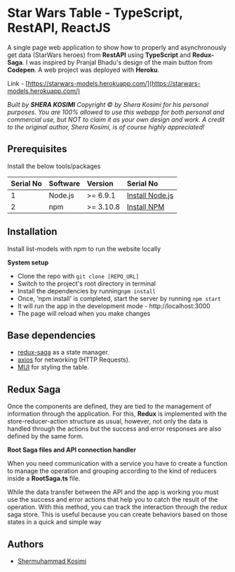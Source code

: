 
#  Star Wars Table - TypeScript, RestAPI, ReactJS

A single page web application to show how to properly and asynchronously get data (StarWars heroes) from **RestAPI** using **TypeScript** and **Redux-Saga**. I was inspired by Pranjal Bhadu's design of the main button from **Codepen**. A web project was deployed with **Heroku**.

Link - [https://starwars-models.herokuapp.com/](https://starwars-models.herokuapp.com/) 

*Built by **SHERA KOSIMI** Copyright © by Shera Kosimi for his personal purposes. You are 100% allowed to use this webapp for both personal and commercial use, but NOT to claim it as your own design and work. A credit to the original author, Shera Kosimi, is of course highly appreciated!*   

## Prerequisites

Install the below tools/packages

| Serial No | Software         | Version   | Serial No                                                                  |
| :-------- | :--------------- | :-------- | :------------------------------------------------------------------------- |
| 1         | Node.js          | >= 6.9.1  | [Install Node.js](https://nodejs.org/en/download/)                         |
| 2         | npm              | >= 3.10.8 | [Install NPM](https://www.npmjs.com/get-npm)                               |

## Installation
Install list-models with npm to run the website locally

**System setup**

- Clone the repo with `git clone [REPO_URL] `
- Switch to the project's root directory in terminal
- Install the dependencies by running`npm install`
- Once, 'npm install' is completed, start the server by running `npm start`
- It will run the app in the development mode -  http://localhost:3000
- The page will reload when you make changes


## Base dependencies

- [redux-saga](https://redux-saga.js.org/) as a state manager.
- [axios](https://github.com/axios/axios) for networking (HTTP Requests).
- [MUI](https://mui.com/) for styling the table.


## Redux Saga

Once the components are defined, they are tied to the management of information through the application. For this, **Redux** is implemented with the store-reducer-action structure as usual, however, not only the data is handled through the actions but the success and error responses are also defined by the same form.

**Root Saga files and API connection handler**

When you need communication with a service you have to create a function to manage the operation and grouping according to the kind of reducers inside a **RootSaga.ts** file.

While the data transfer between the API and the app is working you must use the success and error actions that help you to catch the result of the operation. With this method, you can track the interaction through the redux saga store. This is useful because you can create behaviors based on those states in a quick and simple way

## Authors

- [Shermuhammad Kosimi ](https://github.com/sherakosimi)
